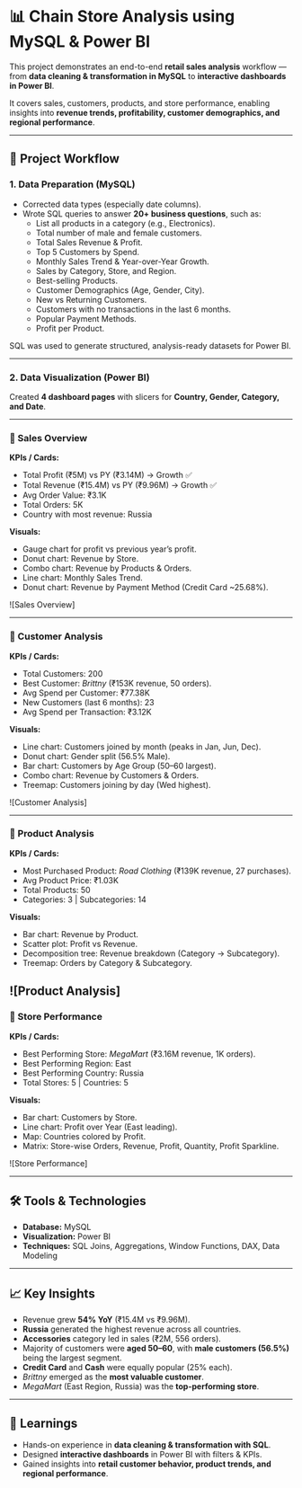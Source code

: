 # 📊 Chain Store Analysis using MySQL & Power BI

This project demonstrates an end-to-end **retail sales analysis** workflow — from **data cleaning & transformation in MySQL** to **interactive dashboards in Power BI**.  

It covers sales, customers, products, and store performance, enabling insights into **revenue trends, profitability, customer demographics, and regional performance**.

---

## 🚀 Project Workflow

### 1. Data Preparation (MySQL)
- Corrected data types (especially date columns).
- Wrote SQL queries to answer **20+ business questions**, such as:
  - List all products in a category (e.g., Electronics).
  - Total number of male and female customers.
  - Total Sales Revenue & Profit.
  - Top 5 Customers by Spend.
  - Monthly Sales Trend & Year-over-Year Growth.
  - Sales by Category, Store, and Region.
  - Best-selling Products.
  - Customer Demographics (Age, Gender, City).
  - New vs Returning Customers.
  - Customers with no transactions in the last 6 months.
  - Popular Payment Methods.
  - Profit per Product.

SQL was used to generate structured, analysis-ready datasets for Power BI.

---

### 2. Data Visualization (Power BI)
Created **4 dashboard pages** with slicers for **Country, Gender, Category, and Date**.  

---

### 📌 Sales Overview
**KPIs / Cards:**
- Total Profit (₹5M) vs PY (₹3.14M) → Growth ✅  
- Total Revenue (₹15.4M) vs PY (₹9.96M) → Growth ✅  
- Avg Order Value: ₹3.1K  
- Total Orders: 5K  
- Country with most revenue: Russia  

**Visuals:**
- Gauge chart for profit vs previous year’s profit.  
- Donut chart: Revenue by Store.  
- Combo chart: Revenue by Products & Orders.  
- Line chart: Monthly Sales Trend.  
- Donut chart: Revenue by Payment Method (Credit Card ~25.68%).  

![Sales Overview]

---

### 📌 Customer Analysis
**KPIs / Cards:**
- Total Customers: 200  
- Best Customer: *Brittny* (₹153K revenue, 50 orders).  
- Avg Spend per Customer: ₹77.38K  
- New Customers (last 6 months): 23  
- Avg Spend per Transaction: ₹3.12K  

**Visuals:**
- Line chart: Customers joined by month (peaks in Jan, Jun, Dec).  
- Donut chart: Gender split (56.5% Male).  
- Bar chart: Customers by Age Group (50–60 largest).  
- Combo chart: Revenue by Customers & Orders.  
- Treemap: Customers joining by day (Wed highest).  

![Customer Analysis]

---

### 📌 Product Analysis
**KPIs / Cards:**
- Most Purchased Product: *Road Clothing* (₹139K revenue, 27 purchases).  
- Avg Product Price: ₹1.03K  
- Total Products: 50  
- Categories: 3 | Subcategories: 14  

**Visuals:**
- Bar chart: Revenue by Product.  
- Scatter plot: Profit vs Revenue.  
- Decomposition tree: Revenue breakdown (Category → Subcategory).  
- Treemap: Orders by Category & Subcategory.  

![Product Analysis]
---

### 📌 Store Performance
**KPIs / Cards:**
- Best Performing Store: *MegaMart* (₹3.16M revenue, 1K orders).  
- Best Performing Region: East  
- Best Performing Country: Russia  
- Total Stores: 5 | Countries: 5  

**Visuals:**
- Bar chart: Customers by Store.  
- Line chart: Profit over Year (East leading).  
- Map: Countries colored by Profit.  
- Matrix: Store-wise Orders, Revenue, Profit, Quantity, Profit Sparkline.  

![Store Performance]

---

## 🛠️ Tools & Technologies
- **Database:** MySQL  
- **Visualization:** Power BI  
- **Techniques:** SQL Joins, Aggregations, Window Functions, DAX, Data Modeling  

---

## 📈 Key Insights
- Revenue grew **54% YoY** (₹15.4M vs ₹9.96M).  
- **Russia** generated the highest revenue across all countries.  
- **Accessories** category led in sales (₹2M, 556 orders).  
- Majority of customers were **aged 50–60**, with **male customers (56.5%)** being the largest segment.  
- **Credit Card** and **Cash** were equally popular (25% each).  
- *Brittny* emerged as the **most valuable customer**.  
- *MegaMart* (East Region, Russia) was the **top-performing store**.  

---

## 🎯 Learnings
- Hands-on experience in **data cleaning & transformation with SQL**.  
- Designed **interactive dashboards** in Power BI with filters & KPIs.  
- Gained insights into **retail customer behavior, product trends, and regional performance**.  

